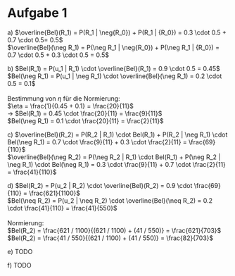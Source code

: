 # Aufgabe 1
a)  $\overline{Bel}(R_1) = P(R_1 | \neg{R_0}) + P(R_1 | {R_0}) = 0.3 \cdot 0.5 + 0.7 \cdot 0.5= 0.5$ \
    $\overline{Bel}(\neg R_1) = P(\neg R_1 | \neg{R_0}) + P(\neg R_1 | {R_0}) = 0.7 \cdot 0.5 + 0.3 \cdot 0.5 = 0.5$

b)  $Bel(R_1) = P(u_1 | R_1) \cdot \overline{Bel}(R_1) = 0.9 \cdot 0.5 = 0.45$ \
    $Bel(\neg R_1) = P(u_1 | \neg R_1) \cdot \overline{Bel}(\neg R_1) = 0.2 \cdot 0.5 = 0.1$ \
    \
    Bestimmung von $\eta$ für die Normierung: \
    $\eta = \frac{1}{0.45 + 0.1} = \frac{20}{11}$ \
    -> $Bel(R_1) = 0.45 \cdot \frac{20}{11} = \frac{9}{11}$ \
        $Bel(\neg R_1) = 0.1 \cdot \frac{20}{11} = \frac{2}{11}$

c)  $\overline{Bel}(R_2) = P(R_2 | R_1) \cdot Bel(R_1) + P(R_2 | \neg R_1) \cdot Bel(\neg R_1) = 0.7 \cdot \frac{9}{11} + 0.3 \cdot \frac{2}{11} = \frac{69}{110}$ \
    $\overline{Bel}(\neg R_2) = P(\neg R_2 | R_1) \cdot Bel(R_1) + P(\neg R_2 | \neg R_1) \cdot Bel(\neg R_1) = 0.3 \cdot \frac{9}{11} + 0.7 \cdot \frac{2}{11} = \frac{41}{110}$

d)  $Bel(R_2) = P(u_2 | R_2) \cdot \overline{Bel}(R_2) = 0.9 \cdot \frac{69}{110} = \frac{621}{1100}$ \
    $Bel(\neq R_2) = P(u_2 | \neq R_2) \cdot \overline{Bel}(\neq R_2) = 0.2 \cdot \frac{41}{110} = \frac{41}{550}$ \
    \
    Normierung: \
    $Bel(R_2) = \frac{621 / 1100}{(621 / 1100) + (41 / 550)} = \frac{621}{703}$ \
    $Bel(R_2) = \frac{41 / 550}{(621 / 1100) + (41 / 550)} = \frac{82}{703}$

e)  TODO

f)  TODO